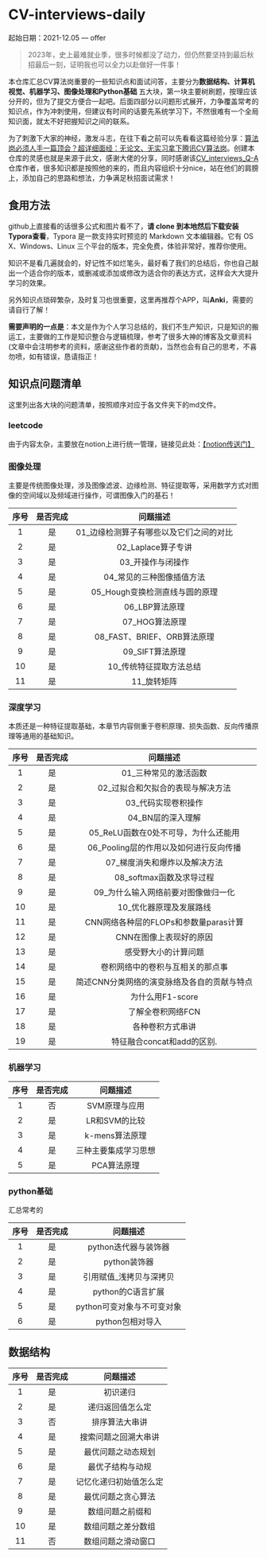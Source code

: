 # CV-interviews-daily

起始日期：2021-12.05 — offer

> 2023年，史上最难就业季，很多时候都没了动力，但仍然要坚持到最后秋招最后一刻，证明我也可以全力以赴做好一件事！

本仓库汇总CV算法岗重要的一些知识点和面试问答，主要分为**数据结构、计算机视觉、机器学习、图像处理和Python基础** 五大块，第一块主要树刷题，按理应该分开的，但为了提交方便合一起吧。后面四部分以问题形式展开，力争覆盖常考的知识点，作为冲刺使用，但建议有时间的话要先系统学习下，不然很难有一个全局知识面，就太不好把握知识之间的联系。

为了刺激下大家的神经，激发斗志，在往下看之前可以先看看这篇经验分享：[算法岗必须人手一篇顶会？超详细面经：无论文、无实习拿下腾讯CV算法岗](https://mp.weixin.qq.com/s?__biz=MzI5MDUyMDIxNA==&mid=2247494712&idx=1&sn=2c906e0c4062955adb8bf4bbda7cb1a8&chksm=ec1c01c1db6b88d7e1f4b8ff2b2f084d1e7961ffdcb29c9de03328cb9c2a14fe68522b7b0c2f&mpshare=1&scene=1&srcid=&sharer_sharetime=1588779616413&sharer_shareid=40621009b5a320f1873da9d6e9a820a7#rd)。创建本仓库的灵感也就是来源于此文，感谢大佬的分享，同时感谢该[CV_interviews_Q-A](https://github.com/GYee/CV_interviews_Q-A)仓库作者，很多知识都是按照他的来的，而且内容组织十分nice，站在他们的肩膀上，添加自己的思路和想法，力争满足秋招面试需求！

## 食用方法

github上直接看的话很多公式和图片看不了，**请 clone 到本地然后下载安装Typora查看**，Typora 是一款支持实时预览的 Markdown 文本编辑器。它有 OS X、Windows、Linux 三个平台的版本，完全免费，体验非常好，推荐你使用。

知识不是看几遍就会的，好记性不如烂笔头，最好看了我们的总结后，你也自己敲出一个适合你的版本，或删减或添加或修改为适合你的表达方式，这样会大大提升学习的效果。

另外知识点琐碎繁杂，及时复习也很重要，这里再推荐个APP，叫**Anki**，需要的请自行了解！

**需要声明的一点是**：本文是作为个人学习总结的，我们不生产知识，只是知识的搬运工，主要做的工作是知识整合与逻辑梳理，参考了很多大神的博客及文章资料(文章中会注明参考的资料，感谢这些作者的贡献)，当然也会有自己的思考，不喜勿喷，如有错误，恳请指正！

## 知识点问题清单

这里列出各大块的问题清单，按照顺序对应于各文件夹下的md文件。

### leetcode

由于内容太杂，主要放在notion上进行统一管理，链接见此处：[【notion传送门】](https://www.notion.so/4c954e2029e34f069db5cacec36eaf1b?v=f545973af32143c6864237c7291ae70a)

### 图像处理

主要是传统图像处理，涉及图像滤波、边缘检测、特征提取等，采用数学方式对图像的空间域以及频域进行操作，可谓图像入门的基石！

| 序号 | 是否完成 |                问题描述                 |
| :--: | :------: | :-------------------------------------: |
|  1   |    是    | 01_边缘检测算子有哪些以及它们之间的对比 |
|  2   |    是    |           02_Laplace算子专讲            |
|  3   |    是    |            03_开操作与闭操作            |
|  4   |    是    |        04_常见的三种图像插值方法        |
|  5   |     是     |     05_Hough变换检测直线与圆的原理      |
|  6   |    是    |            06_LBP算法原理           |
|  7   |    是    |        07_HOG算法原理     |
|  8   |     是     |     08_FAST、BRIEF、ORB算法原理      |
|  9   |    是    |        09_SIFT算法原理     |
|  10   |     是     |     10_传统特征提取方法总结      |
|  11   |     是     |     11_旋转矩阵    |

### 深度学习

本质还是一种特征提取基础，本章节内容侧重于卷积原理、损失函数、反向传播原理等通用的基础知识。

| 序号 | 是否完成 |                问题描述                 |
| :--: | :------: | :-------------------------------------: |
|  1   |    是    | 01_三种常见的激活函数 |
|  2   |    是    |          02_过拟合和欠拟合的表现与解决方法            |
|  3   |    是    |           03_代码实现卷积操作           |
|  4   |    是    |       04_BN层的深入理解        |
|  5   |    是    |           05_ReLU函数在0处不可导，为什么还能用          |
|  6   |    是    |       06_Pooling层的作用以及如何进行反向传播     |
|  7   |     是     |     07_梯度消失和爆炸以及解决方法      |
|  8   |    是    |       08_softmax函数及求导过程     |
|  9   |     是     |     09_为什么输入网络前要对图像做归一化      |
|  10   |     是     |  10_优化器原理及发展路线  |
| 11 | 是 | CNN网络各种层的FLOPs和参数量paras计算 |
| 12 | 是 | CNN在图像上表现好的原因 |
| 13 | 是 | 感受野大小的计算问题 |
| 14 | 是 | 卷积网络中的卷积与互相关的那点事 |
| 15 | 是 | 简述CNN分类网络的演变脉络及各自的贡献与特点 |
| 16 | 是 | 为什么用F1-score |
| 17 | 是 | 了解全卷积网络FCN |
| 18 | 是 | 各种卷积方式串讲 |
| 19 | 是 | 特征融合concat和add的区别. |

### 机器学习

| 序号 | 是否完成 |       问题描述       |
| :--: | :------: | :------------------: |
|  1   |    否    |    SVM原理与应用     |
|  2   |    是    |    LR和SVM的比较     |
|  3   |    是    |    k-mens算法原理    |
|  4   |    是    | 三种主要集成学习思想 |
|  5   |    是    |     PCA算法原理      |

### python基础

汇总常考的

| 序号 | 是否完成 |                问题描述                 |
| :--: | :------: | :-------------------------------------: |
|  1   |    是    | python迭代器与装饰器 |
| 2 | 是 | python装饰器 |
| 3 | 是 | 引用赋值_浅拷贝与深拷贝 |
| 4 | 是 | python的C语言扩展 |
| 5 | 是 | python可变对象与不可变对象 |
| 6 | 是 | python包相对导入 |



## 数据结构

| 序号 | 是否完成 |        问题描述        |
| :--: | :------: | :--------------------: |
|  1   |    是    |        初识递归        |
|  2   |    是    |    递归返回值怎么定    |
|  3   |    否    |     排序算法大串讲     |
|  4   |    是    |  搜索问题之回溯大串讲  |
|  5   |    是    |   最优问题之动态规划   |
|  6   |    是    |    最优子结构与动规    |
|  7   |    是    | 记忆化递归初始值怎么定 |
|  8   |    是    |   最优问题之贪心算法   |
|  9   |    是    |    数组问题之前缀和    |
|  10  |    是    |   数组问题之差分数组   |
|  11  |    否    |   数组问题之滑动窗口   |